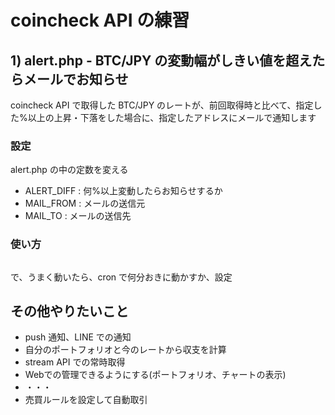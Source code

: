 # coincheck API の練習


## 1) alert.php - BTC/JPY の変動幅がしきい値を超えたらメールでお知らせ

coincheck API で取得した BTC/JPY のレートが、前回取得時と比べて、指定した%以上の上昇・下落をした場合に、指定したアドレスにメールで通知します

### 設定
alert.php の中の定数を変える

* ALERT_DIFF : 何%以上変動したらお知らせするか
* MAIL_FROM : メールの送信元
* MAIL_TO : メールの送信先

### 使い方

``` $ php alert.php
```

で、うまく動いたら、cron で何分おきに動かすか、設定


## その他やりたいこと

* push 通知、LINE での通知
* 自分のポートフォリオと今のレートから収支を計算
* stream API での常時取得
* Webでの管理できるようにする(ポートフォリオ、チャートの表示)
* ・・・
* 売買ルールを設定して自動取引
